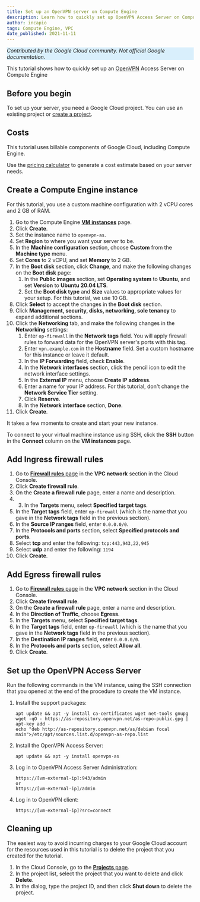 ```yaml
---
title: Set up an OpenVPN server on Compute Engine
description: Learn how to quickly set up OpenVPN Access Server on Compute Engine.
author: incapio
tags: Compute Engine, VPC
date_published: 2021-11-11
---
```

<p style="background-color:#D9EFFC;"><i>Contributed by the Google Cloud community. Not official Google documentation.</i></p>

This tutorial shows how to quickly set up an [OpenVPN](https://openvpn.net/access-server/) Access Server on Compute Engine
## Before you begin

To set up your server, you need a Google Cloud project. You can use an existing project or
[create a project](https://console.cloud.google.com/project).

## Costs

This tutorial uses billable components of Google Cloud, including Compute Engine.

Use the [pricing calculator](https://cloud.google.com/products/calculator/)
to generate a cost estimate based on your server needs.

## Create a Compute Engine instance

For this tutorial, you use a custom machine configuration with 2 vCPU cores and 2 GB of RAM.

1.  Go to the Compute Engine [**VM instances**](https://console.cloud.google.com/compute/instances) page.
1.  Click **Create**.
1.  Set the instance name to `openvpn-as`.
1.  Set **Region** to where you want your server to be.
1.  In the **Machine configuration** section, choose **Custom** from the **Machine type** menu.
1.  Set **Cores** to  2 vCPU, and set **Memory** to 2 GB.
1.  In the **Boot disk** section, click **Change**, and make the following changes on the **Boot disk** page: 
    1.  In the **Public images** section, set **Operating system** to **Ubuntu**, and set **Version** to
    **Ubuntu 20.04 LTS**.
    1.  Set the **Boot disk type** and **Size** values to appropriate values for your setup. For this tutorial, we use 10 GB.
1.  Click **Select** to accept the changes in the **Boot disk** section.
1.  Click **Management, security, disks, networking, sole tenancy** to expand additional sections.
1.  Click the **Networking** tab, and make the following changes in the **Networking** settings:
    1.  Enter `op-firewall` in the **Network tags** field. You will apply firewall rules to forward data for the OpenVPN
        server's ports with this tag.
    1.  Enter `vpn.example.com` in the **Hostname** field. Set a custom hostname for this instance or leave it default. 
    2.  In the **IP Forwarding** field, check **Enable**.
    3.  In the **Network interfaces** section, click the pencil icon to edit the network interface settings. 
    4.  In the **External IP** menu, choose **Create IP address**.
    5.  Enter a name for your IP address. For this tutorial, don't change the **Network Service Tier** setting.
    6.  Click **Reserve**.
    7.  In the **Network interface** section, **Done**.
1. Click **Create**.

It takes a few moments to create and start your new instance.

To connect to your virtual machine instance using SSH, click the **SSH** button in the **Connect** column on the
**VM instances** page.

## Add Ingress firewall rules

1.  Go to [**Firewall rules** page](https://console.cloud.google.com/networking/firewalls/list) in the **VPC network** 
    section in the Cloud Console.
1.  Click **Create firewall rule**.
1.  On the **Create a firewall rule** page, enter a name and description.
2.  3.  In the **Targets** menu, select **Specified target tags**.
4.  In the **Target tags** field, enter `op-firewall` (which is the name that you gave in the **Network tags** field in
    the previous section).
1.  In the **Source IP ranges** field, enter `0.0.0.0/0`.
1.  In the **Protocols and ports** section, select **Specified protocols and ports**.
1.  Select **tcp** and enter the following: `tcp:443,943,22,945`
1.  Select **udp** and enter the following: `1194`
1.  Click **Create**.

## Add Egress firewall rules

1.  Go to [**Firewall rules** page](https://console.cloud.google.com/networking/firewalls/list) in the **VPC network** 
    section in the Cloud Console.
1.  Click **Create firewall rule**.
1.  On the **Create a firewall rule** page, enter a name and description.
2.  In the **Direction of Traffic**, choose **Egress**. 
3.  In the **Targets** menu, select **Specified target tags**.
4.  In the **Target tags** field, enter `op-firewall` (which is the name that you gave in the **Network tags** field in
    the previous section).
1.  In the **Destination IP ranges** field, enter `0.0.0.0/0`.
1.  In the **Protocols and ports** section, select **Allow all**.
1.  Click **Create**.

## Set up the OpenVPN Access Server

Run the following commands in the VM instance, using the SSH connection that you opened at the end of the procedure to
create the VM instance.
    
1.  Install the support packages:

        apt update && apt -y install ca-certificates wget net-tools gnupg
        wget -qO - https://as-repository.openvpn.net/as-repo-public.gpg | apt-key add -
        echo "deb http://as-repository.openvpn.net/as/debian focal main">/etc/apt/sources.list.d/openvpn-as-repo.list
        
2.  Install the OpenVPN Access Server:

        apt update && apt -y install openvpn-as
        
3.  Log in to OpenVPN Access Server Administration:

        https://[vm-external-ip]:943/admin 
        or 
        https://[vm-external-ip]/admin
        
4.  Log in to OpenVPN client:

        https://[vm-external-ip]?src=connect        
        
        
## Cleaning up

The easiest way to avoid incurring charges to your Google Cloud account for the resources used in this tutorial is to delete
the project that you created for the tutorial.

1.  In the Cloud Console, go to the [**Projects** page](https://console.cloud.google.com/iam-admin/projects).
1.  In the project list, select the project that you want to delete and click **Delete**.
1.  In the dialog, type the project ID, and then click **Shut down** to delete the project.
